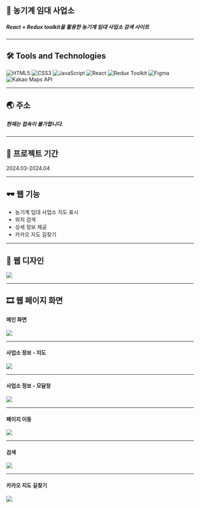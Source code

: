## 📝 농기계 임대 사업소
##### React + Redux toolkit을 활용한 농기계 임대 사업소 검색 사이트
----

## 🛠️ Tools and Technologies
![HTML5](https://img.shields.io/badge/HTML5-%23E34F26.svg?&style=for-the-badge&logo=html5&logoColor=white)
![CSS3](https://img.shields.io/badge/-CSS3-1572B6?logo=css3&logoColor=white&style=for-the-badge)
![JavaScript](https://img.shields.io/badge/JavaScript-%23F7DF1E.svg?&style=for-the-badge&logo=javascript&logoColor=black)
![React](https://img.shields.io/badge/React-%2361DAFB.svg?&style=for-the-badge&logo=react&logoColor=white)
![Redux Toolkit](https://img.shields.io/badge/Redux_Toolkit-%23834383.svg?style=for-the-badge&logo=redux&logoColor=white)
![Figma](https://img.shields.io/badge/-Figma-F24E1E?logo=Figma&logoColor=white&style=for-the-badge)
![Kakao Maps API](https://img.shields.io/badge/Kakao_API-%23FFEB00.svg?style=for-the-badge&logo=kakao&logoColor=black)

----

## 🌏 주소
##### 현재는 접속이 불가합니다.

----

## 📅 프로젝트 기간
2024.03-2024.04

----

## 🕶 웹 기능

- 농기계 임대 사업소 지도 표시
- 위치 검색
- 상세 정보 제공
- 카카오 지도 길찾기

----
## 🎨 웹 디자인
![](https://github.com/VaIice/lease/assets/141003473/ed6704a8-d785-4aa2-8c5a-57b84bcdcff4)

----
## 🎞 웹 페이지 화면
#### 메인 화면
![](https://github.com/VaIice/lease/assets/141003473/8cb6a2ad-6c02-4e40-ba04-03ef5f4f42f1)

---
#### 사업소 정보 - 지도
![](https://github.com/VaIice/lease/assets/141003473/b2e7f357-239b-4b7d-9d90-c1ad35433151)

---
#### 사업소 정보 - 모달창
![](https://github.com/VaIice/lease/assets/141003473/cf303503-7dac-4e6d-b6ef-598a0aa3a6f6)

---
#### 페이지 이동
![](https://github.com/VaIice/lease/assets/141003473/e3f35962-c90f-4d18-a41e-0f3f941ac03e)

---
#### 검색
![](https://github.com/VaIice/lease/assets/141003473/364e9743-3456-41c6-a0df-07e1d5722b65)

---
#### 카카오 지도 길찾기
![](https://github.com/VaIice/lease/assets/141003473/23c58673-f1cc-44cf-a789-e544c21bb010)

